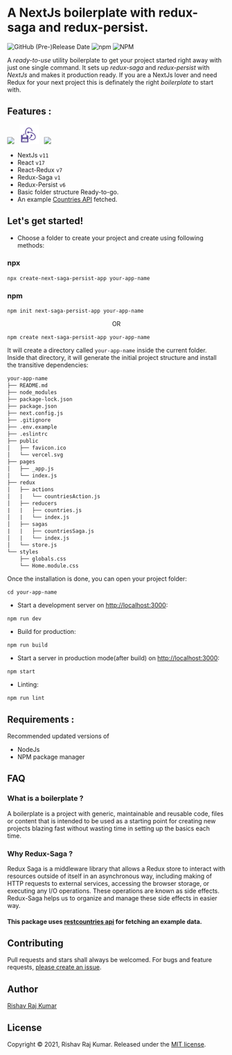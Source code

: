 # A NextJs boilerplate with redux-saga and redux-persist.
![GitHub (Pre-)Release Date](https://img.shields.io/github/last-commit/rishav4101/create-next-saga-persist-app?style=for-the-badge)
![npm](https://img.shields.io/npm/v/create-next-saga-persist-app?style=for-the-badge)
![NPM](https://img.shields.io/npm/l/create-next-saga-persist-app?style=for-the-badge)


A *ready-to-use* utility boilerplate to get your project started right away with just one single command. It sets up *redux-saga* and *redux-persist* with *NextJs* and makes it production ready. If you are a NextJs lover and need Redux for your next project this is definately the right *boilerplate* to start with.

## Features :
<img src="https://cdn.worldvectorlogo.com/logos/next-js.svg" height="40px"/> &nbsp;
<img src="https://raw.githubusercontent.com/LukeBrandonFarrell/open-source-images/master/redux-persist-machine/redux-persist-machine-logo.png" height="45px"/> &nbsp;
<img src="https://redux-saga.js.org/img/Redux-Saga-Logo-Landscape.png" height="35px"/>


* NextJs ```v11```
* React ```v17```
* React-Redux ```v7```
* Redux-Saga ```v1```
* Redux-Persist ```v6```
* Basic folder structure Ready-to-go.
* An example [Countries API](https://restcountries.eu/rest/v2/) fetched.

## Let's get started!
* Choose a folder to create your project and create using following methods:
### npx 
```
npx create-next-saga-persist-app your-app-name
```
### npm
```
npm init next-saga-persist-app your-app-name
```
<p align="center">OR</p>

```
npm create next-saga-persist-app your-app-name
```
It will create a directory called ```your-app-name``` inside the current folder.
Inside that directory, it will generate the initial project structure and install the transitive dependencies:
```
your-app-name
├── README.md
├── node_modules
├── package-lock.json
├── package.json
├── next.config.js
├── .gitignore
├── .env.example
├── .eslintrc
├── public
│   ├── favicon.ico
│   └── vercel.svg
├── pages
│   ├── _app.js
│   └── index.js
├── redux
│   ├── actions
│   |   └── countriesAction.js
│   ├── reducers
|   |   ├── countries.js
│   |   └── index.js
│   ├── sagas
|   |   ├── countriesSaga.js
│   |   └── index.js
│   └── store.js
└── styles
    ├── globals.css
    └── Home.module.css
```

Once the installation is done, you can open your project folder:
```
cd your-app-name
```

* Start a development server on [http://localhost:3000](http://localhost:3000):

```
npm run dev
```
* Build for production:

```
npm run build
```
* Start a server in production mode(after build) on [http://localhost:3000](http://localhost:3000):

```
npm start
```
* Linting: 

```
npm run lint
```

## Requirements :
Recommended updated versions of 
* NodeJs
* NPM package manager

## FAQ
### What is a boilerplate ?
A boilerplate is a project with generic, maintainable and reusable code, files or content that is intended to be used as a starting point for creating new projects blazing fast without wasting time in setting up the basics each time.
### Why Redux-Saga ?
Redux Saga is a middleware library that allows a Redux store to interact with resources outside of itself in an asynchronous way, including making of HTTP requests to external services, accessing the browser storage, or executing any I/O operations. These operations are known as side effects. Redux-Saga helps us to organize and manage these side effects in easier way.

#### This package uses [restcountries api](https://github.com/apilayer/restcountries) for fetching an example data.

## Contributing
Pull requests and stars shall always be welcomed. For bugs and feature requests, [please create an issue](https://github.com/rishav4101/create-next-saga-persist-app/issues).

## Author
[Rishav Raj Kumar](https://github.com/rishav4101)

## License
Copyright © 2021, Rishav Raj Kumar. Released under the [MIT license](https://github.com/rishav4101/create-next-saga-persist-app/blob/main/LICENSE).